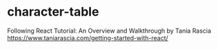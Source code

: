 # character-table
Following React Tutorial: An Overview and Walkthrough by Tania Rascia
https://www.taniarascia.com/getting-started-with-react/
